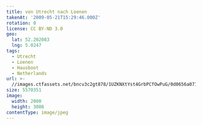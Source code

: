 ```yaml
---
title: von Utrecht nach Loenen
takenAt: '2009-05-21T15:29:46.000Z'
rotation: 0
license: CC BY-ND 3.0
geo:
  lat: 52.202083
  lng: 5.0247
tags:
  - Utrecht
  - Loenen
  - Hausboot
  - Netherlands
url: >-
  //images.ctfassets.net/bncv3c2gt878/1UZKNXtYst4GrbPCfOwPuG/0d0656a071e585527ebcdd4f08ef16a1/von-utrecht-nach-loenen_4378769760_o
size: 5570351
image:
  width: 2000
  height: 3008
contentType: image/jpeg
---
```


